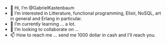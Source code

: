 - 👋 Hi, I’m @GabrielKastenbaum
- 👀 I’m interested in Litterature, functional programming, Elixir, NoSQL, art in general and Erlang in particular. 
- 🌱 I’m currently learning ... a lot.
- 💞️ I’m looking to collaborate on ...
- 📫 How to reach me ... send me 1000 dollar in cash and I'll reach you.

<!---
GabrielKastenbaum/GabrielKastenbaum is a ✨ special ✨ repository because its `README.md` (this file) appears on your GitHub profile.
You can click the Preview link to take a look at your changes.
--->
